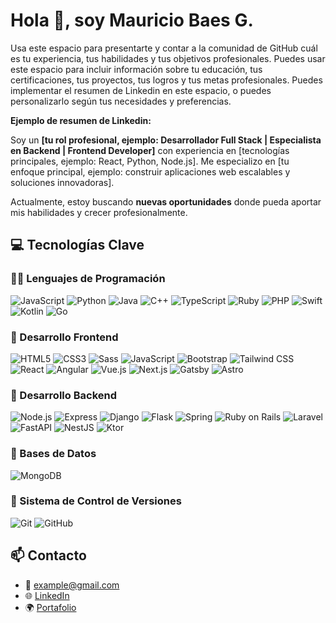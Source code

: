 # Hola 👋, soy Mauricio Baes G.

Usa este espacio para presentarte y contar a la comunidad de GitHub cuál es tu experiencia, tus habilidades y tus objetivos profesionales. Puedes usar este espacio para incluir información sobre tu educación, tus certificaciones, tus proyectos, tus logros y tus metas profesionales. Puedes implementar el resumen de Linkedin en este espacio, o puedes personalizarlo según tus necesidades y preferencias.

**Ejemplo de resumen de Linkedin:**

Soy un **[tu rol profesional, ejemplo: Desarrollador Full Stack | Especialista en Backend | Frontend Developer]** con experiencia en [tecnologías principales, ejemplo: React, Python, Node.js]. Me especializo en [tu enfoque principal, ejemplo: construir aplicaciones web escalables y soluciones innovadoras].

Actualmente, estoy buscando **nuevas oportunidades** donde pueda aportar mis habilidades y crecer profesionalmente.

## 💻 **Tecnologías Clave**

### 🧑‍💻 Lenguajes de Programación

![JavaScript](https://img.shields.io/badge/JavaScript-F7DF1E?style=for-the-badge&logo=javascript&logoColor=black) ![Python](https://img.shields.io/badge/Python-3776AB?style=for-the-badge&logo=python&logoColor=white) ![Java](https://img.shields.io/badge/Java-007396?style=for-the-badge&logo=java&logoColor=white) ![C++](https://img.shields.io/badge/C++-00599C?style=for-the-badge&logo=c%2B%2B&logoColor=white) ![TypeScript](https://img.shields.io/badge/TypeScript-007ACC?style=for-the-badge&logo=typescript&logoColor=white) ![Ruby](https://img.shields.io/badge/Ruby-CC342D?style=for-the-badge&logo=ruby&logoColor=white) ![PHP](https://img.shields.io/badge/PHP-777BB4?style=for-the-badge&logo=php&logoColor=white) ![Swift](https://img.shields.io/badge/Swift-FA7343?style=for-the-badge&logo=swift&logoColor=white) ![Kotlin](https://img.shields.io/badge/Kotlin-0095D5?style=for-the-badge&logo=kotlin&logoColor=white) ![Go](https://img.shields.io/badge/Go-00ADD8?style=for-the-badge&logo=go&logoColor=white)

### 🎨 Desarrollo Frontend

![HTML5](https://img.shields.io/badge/HTML5-E34F26?style=for-the-badge&logo=html5&logoColor=white) ![CSS3](https://img.shields.io/badge/CSS3-1572B6?style=for-the-badge&logo=css3&logoColor=white) ![Sass](https://img.shields.io/badge/Sass-CC6699?style=for-the-badge&logo=sass&logoColor=white) ![JavaScript](https://img.shields.io/badge/JavaScript-F7DF1E?style=for-the-badge&logo=javascript&logoColor=black) ![Bootstrap](https://img.shields.io/badge/Bootstrap-563D7C?style=for-the-badge&logo=bootstrap&logoColor=white) ![Tailwind CSS](https://img.shields.io/badge/Tailwind_CSS-38B2AC?style=for-the-badge&logo=tailwind-css&logoColor=white) ![React](https://img.shields.io/badge/React-61DAFB?style=for-the-badge&logo=react&logoColor=black) ![Angular](https://img.shields.io/badge/Angular-DD0031?style=for-the-badge&logo=angular&logoColor=white) ![Vue.js](https://img.shields.io/badge/Vue.js-4FC08D?style=for-the-badge&logo=vue.js&logoColor=white) ![Next.js](https://img.shields.io/badge/Next.js-000000?style=for-the-badge&logo=next.js&logoColor=white) ![Gatsby](https://img.shields.io/badge/Gatsby-663399?style=for-the-badge&logo=gatsby&logoColor=white) ![Astro](https://img.shields.io/badge/Astro-000000?style=for-the-badge&logo=astro&logoColor=white)

### 🔨 Desarrollo Backend

![Node.js](https://img.shields.io/badge/Node.js-43853D?style=for-the-badge&logo=node.js&logoColor=white) ![Express](https://img.shields.io/badge/Express-000000?style=for-the-badge&logo=express&logoColor=white) ![Django](https://img.shields.io/badge/Django-092E20?style=for-the-badge&logo=django&logoColor=white) ![Flask](https://img.shields.io/badge/Flask-000000?style=for-the-badge&logo=flask&logoColor=white) ![Spring](https://img.shields.io/badge/Spring-6DB33F?style=for-the-badge&logo=spring&logoColor=white) ![Ruby on Rails](https://img.shields.io/badge/Ruby_on_Rails-CC0000?style=for-the-badge&logo=ruby-on-rails&logoColor=white) ![Laravel](https://img.shields.io/badge/Laravel-FF2D20?style=for-the-badge&logo=laravel&logoColor=white) ![FastAPI](https://img.shields.io/badge/FastAPI-009688?style=for-the-badge&logo=fastapi&logoColor=white) ![NestJS](https://img.shields.io/badge/NestJS-E0234E?style=for-the-badge&logo=nestjs&logoColor=white) ![Ktor](https://img.shields.io/badge/Ktor-007EC6?style=for-the-badge&logo=ktor&logoColor=white)

### 🔧 Bases de Datos

![MongoDB](https://img.shields.io/badge/MongoDB-47A248?style=for-the-badge&logo=mongodb&logoColor=white) 



### 📝 Sistema de Control de Versiones

![Git](https://img.shields.io/badge/Git-F05032?style=for-the-badge&logo=git&logoColor=white) ![GitHub](https://img.shields.io/badge/GitHub-181717?style=for-the-badge&logo=github&logoColor=white) 
## 📫 **Contacto**

- 📧 [example@gmail.com](baesmauricio@gmail.com)
- 🌐 [LinkedIn](https://www.linkedin.com/in/example)
- 🌍 [Portafolio](https://example.com)
